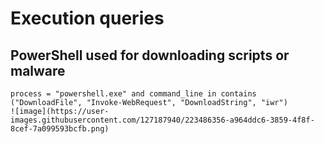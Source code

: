 # Execution queries

## PowerShell used for downloading scripts or malware 
```
process = "powershell.exe" and command_line in contains ("DownloadFile", "Invoke-WebRequest", "DownloadString", "iwr")
![image](https://user-images.githubusercontent.com/127187940/223486356-a964ddc6-3859-4f8f-8cef-7a099593bcfb.png)
```

